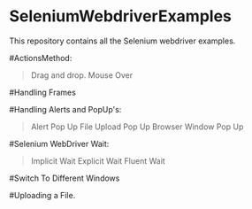 # SeleniumWebdriverExamples
This repository contains all the Selenium webdriver examples. 

#ActionsMethod: 
  >Drag and drop.
  >Mouse Over
  
#Handling Frames

#Handling Alerts and PopUp's:
  >Alert Pop Up
  >File Upload Pop Up
  >Browser Window Pop Up
  
#Selenium WebDriver Wait:
  >Implicit Wait
  >Explicit Wait
  >Fluent Wait
  
 #Switch To Different Windows
 
 #Uploading a File. 
  
 
